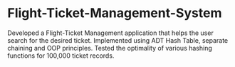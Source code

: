 # Flight-Ticket-Management-System
			       
Developed a Flight-Ticket Management application that helps the user search for the desired ticket.
Implemented using ADT Hash Table, separate chaining and OOP principles.
Tested the optimality of various hashing functions for 100,000 ticket records.
